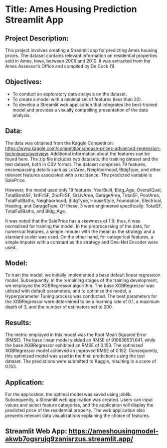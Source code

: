 # Title: Ames Housing Prediction Streamlit App

## Project Description:
This project involves creating a Streamlit app for predicting Ames housing prices. The dataset contains relevant information on residential properties sold in Ames, Iowa, between 2006 and 2010. It was extracted from the Ames Assessor’s Office and compiled by De Cock (1).

## Objectives:
* To conduct an exploratory data analysis on the dataset.
* To create a model with a minimal set of features (less than 20).
* To develop a Streamlit web application that integrates the best-trained model and provides a visually compelling presentation of the data analysis.

## Data: 
The data was obtained from the Kaggle Competition: https://www.kaggle.com/competitions/house-prices-advanced-regression-techniques/overview. Additional information about the features can be found here. The zip file includes two datasets: the training dataset and the test dataset, both in CSV format. The dataset comprises 79 features, encompassing details such as LotArea, Neighborhood, BldgType, and other relevant features associated with a residence. The predicted variable is SalePrice.

However, the model used only 18 features: YearBuilt, Bldg_Age, OverallQual, TotalBsmtSF, 1stFlrSF, 2ndFlrSF, GrLivArea, GarageArea, TotalSF, PoolArea, TotalFullBaths, Neighborhood, BldgType, HouseStyle, Foundation, Electrical, Heating, and GarageType. Of these, 3 were engineered specifically: TotalSF, TotalFullBaths, and Bldg_Age.

It was noted that the SalePrice has a skewness of 1.9; thus, it was normalized for training the model. In the preprocessing of the data, for numerical features, a simple imputer with the mean as the strategy and a standard scaler was used. On the other hand, for categorical features, a simple imputer with a constant as the strategy and One-Hot Encoder were used.

## Model:

To train the model, we initially implemented a base default linear regression model. Subsequently, in the remaining stages of the training development, we employed the XGBRegressor algorithm. The base XGBRegressor was utilized with default parameters, and to optimize the model, a Hyperparameter Tuning process was conducted. The best parameters for the XGBRegressor were determined to be a learning rate of 0.1, a maximum depth of 3, and the number of estimators set to 200.

## Results:

The metric employed in this model was the Root Mean Squared Error (RMSE). The base linear model yielded an RMSE of 910836531.641, while the base XGBRegressor exhibited an RMSE of 0.153. The optimized XGBRegressor model achieved an improved RMSE of 0.152. Consequently, this optimized model was used in the final predictions using the test dataset. The predictions were submitted to Kaggle, resulting in a score of 0.153.

## Application:

For the application, the optimal model was saved using joblib. Subsequently, a Streamlit web application was created. Users can input values and select feature categories, and the application will display the predicted price of the residential property. The web application also presents relevant data visualizations explaining the choice of features.
## Streamlit Web App: https://ameshousingmodel-akwb7ogsrujq9zanisrzus.streamlit.app/
 
